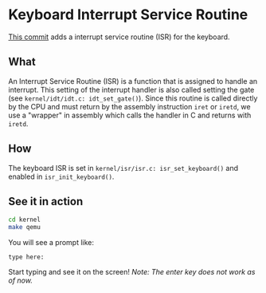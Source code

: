 # Keyboard Interrupt Service Routine
[This commit]() adds a interrupt service routine (ISR) for the keyboard.

## What
An Interrupt Service Routine (ISR) is a function that is assigned to handle an interrupt. This setting of the interrupt handler is also called setting the gate (see `kernel/idt/idt.c: idt_set_gate()`). Since this routine is called directly by the CPU and must return by the assembly instruction `iret` or `iretd`, we use a "wrapper" in assembly which calls the handler in C and returns with `iretd`.


## How
The keyboard ISR is set in `kernel/isr/isr.c: isr_set_keyboard()` and enabled in `isr_init_keyboard()`.

## See it in action
```bash
cd kernel
make qemu
```
You will see a prompt like:
```
type here:
```
Start typing and see it on the screen!
_Note: The enter key does not work as of now._
